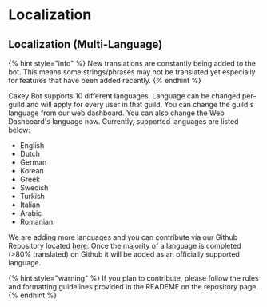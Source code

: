 # Localization

## Localization \(Multi-Language\)

{% hint style="info" %}
New translations are constantly being added to the bot. This means some strings/phrases may not be translated yet especially for features that have been added recently.
{% endhint %}

Cakey Bot supports 10 different languages. Language can be changed per-guild and will apply for every user in that guild. You can change the guild's language from our web dashboard. You can also change the Web Dashboard's language now. Currently, supported languages are listed below:

* English
* Dutch
* German
* Korean
* Greek
* Swedish
* Turkish
* Italian
* Arabic
* Romanian

We are adding more languages and you can contribute via our Github Repository located [here](https://github.com/MrCakeSlayer/CakeyBot-translations). Once the majority of a language is completed \(&gt;80% translated\) on Github it will be added as an officially supported language.

{% hint style="warning" %}
If you plan to contribute, please follow the rules and formatting guidelines provided in the READEME on the repository page.
{% endhint %}

